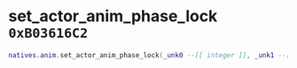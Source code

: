 # set_actor_anim_phase_lock `0xB03616C2`

```lua
natives.anim.set_actor_anim_phase_lock(_unk0 --[[ integer ]], _unk1 --[[ integer ]])
```